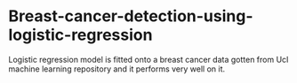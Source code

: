 # Breast-cancer-detection-using-logistic-regression
Logistic regression model is fitted onto a breast cancer data gotten from UcI machine learning repository and it performs very well on it.
